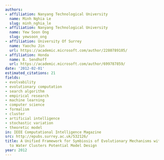 ```yaml
---
authors:
- affiliation: Nanyang Technological University
  name: Minh Nghia Le
  slug: minh_nghia_le
- affiliation: Nanyang Technological University
  name: Yew Soon Ong
  slug: yewsoon_ong
- affiliation: University Of Surrey
  name: Yaochu Jin
  url: https://academic.microsoft.com/author/2280789105/
- affiliation: Honda
  name: B. Sendhoff
  url: https://academic.microsoft.com/author/699787859/
date: '2012-02-01'
estimated_citations: 21
fields:
- evolvability
- evolutionary computation
- search algorithm
- empirical research
- machine learning
- computer science
- formalism
- cluster
- artificial intelligence
- stochastic variation
- theoretic model
in: IEEE Computational Intelligence Magazine
src: http://epubs.surrey.ac.uk/532126/
title: A Unified Framework for Symbiosis of Evolutionary Mechanisms with Application
  to Water Clusters Potential Model Design
year: 2012
---
```

